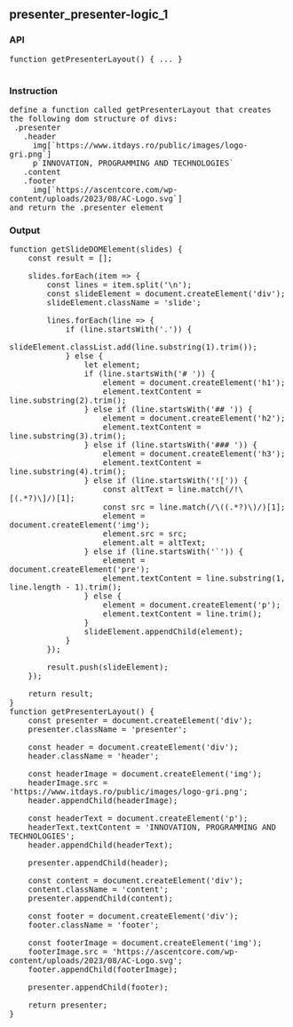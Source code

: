 ## presenter_presenter-logic_1
### API

<pre style='text-wrap: wrap'>
function getPresenterLayout() { ... }

</pre>
### Instruction

<pre style='text-wrap: wrap'>
define a function called getPresenterLayout that creates the following dom structure of divs:
 .presenter
   .header
     img[`https://www.itdays.ro/public/images/logo-gri.png`]
     p`INNOVATION, PROGRAMMING AND TECHNOLOGIES`
   .content
   .footer
     img[`https://ascentcore.com/wp-content/uploads/2023/08/AC-Logo.svg`]
and return the .presenter element
</pre>
### Output

<pre style='text-wrap: wrap'>
function getSlideDOMElement(slides) {
    const result = [];
    
    slides.forEach(item => {
        const lines = item.split('\n');
        const slideElement = document.createElement('div');
        slideElement.className = 'slide';

        lines.forEach(line => {
            if (line.startsWith('.')) {
                slideElement.classList.add(line.substring(1).trim());
            } else {
                let element;
                if (line.startsWith('# ')) {
                    element = document.createElement('h1');
                    element.textContent = line.substring(2).trim();
                } else if (line.startsWith('## ')) {
                    element = document.createElement('h2');
                    element.textContent = line.substring(3).trim();
                } else if (line.startsWith('### ')) {
                    element = document.createElement('h3');
                    element.textContent = line.substring(4).trim();
                } else if (line.startsWith('![')) {
                    const altText = line.match(/!\[(.*?)\]/)[1];
                    const src = line.match(/\((.*?)\)/)[1];
                    element = document.createElement('img');
                    element.src = src;
                    element.alt = altText;
                } else if (line.startsWith('`')) {
                    element = document.createElement('pre');
                    element.textContent = line.substring(1, line.length - 1).trim();
                } else {
                    element = document.createElement('p');
                    element.textContent = line.trim();
                }
                slideElement.appendChild(element);
            }
        });

        result.push(slideElement);
    });

    return result;
}
function getPresenterLayout() {
    const presenter = document.createElement('div');
    presenter.className = 'presenter';

    const header = document.createElement('div');
    header.className = 'header';

    const headerImage = document.createElement('img');
    headerImage.src = 'https://www.itdays.ro/public/images/logo-gri.png';
    header.appendChild(headerImage);

    const headerText = document.createElement('p');
    headerText.textContent = 'INNOVATION, PROGRAMMING AND TECHNOLOGIES';
    header.appendChild(headerText);

    presenter.appendChild(header);

    const content = document.createElement('div');
    content.className = 'content';
    presenter.appendChild(content);

    const footer = document.createElement('div');
    footer.className = 'footer';

    const footerImage = document.createElement('img');
    footerImage.src = 'https://ascentcore.com/wp-content/uploads/2023/08/AC-Logo.svg';
    footer.appendChild(footerImage);

    presenter.appendChild(footer);

    return presenter;
}

</pre>
